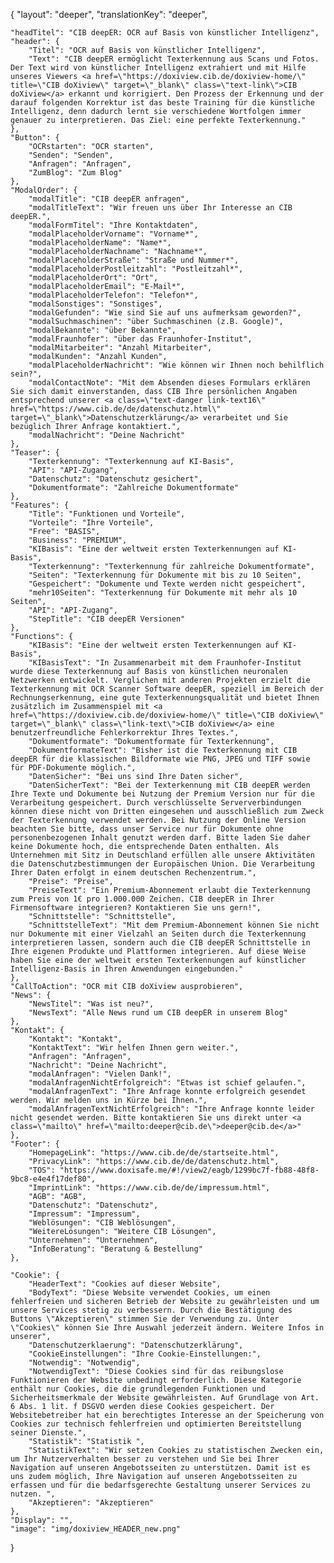 {
    "layout": "deeper",
	"translationKey": "deeper",

    "headTitel": "CIB deepER: OCR auf Basis von künstlicher Intelligenz",
    "header": {
        "Titel": "OCR auf Basis von künstlicher Intelligenz",
        "Text": "CIB deepER ermöglicht Texterkennung aus Scans und Fotos. Der Text wird von künstlicher Intelligenz extrahiert und mit Hilfe unseres Viewers <a href=\"https://doxiview.cib.de/doxiview-home/\" title=\"CIB doXiview\" target=\"_blank\" class=\"text-link\">CIB doXiview</a> erkannt und korrigiert. Den Prozess der Erkennung und der darauf folgenden Korrektur ist das beste Training für die künstliche Intelligenz, denn dadurch lernt sie verschiedene Wortfolgen immer genauer zu interpretieren. Das Ziel: eine perfekte Texterkennung."
    },
    "Button": {
        "OCRstarten": "OCR starten",
        "Senden": "Senden",
        "Anfragen": "Anfragen",
        "ZumBlog": "Zum Blog"
    },
    "ModalOrder": {
        "modalTitle": "CIB deepER anfragen",
        "modalTitleText": "Wir freuen uns über Ihr Interesse an CIB deepER.",
        "modalFormTitel": "Ihre Kontaktdaten",
        "modalPlaceholderVorname": "Vorname*",
        "modalPlaceholderName": "Name*",
        "modalPlaceholderNachname": "Nachname*",
        "modalPlaceholderStraße": "Straße und Nummer*",
        "modalPlaceholderPostleitzahl": "Postleitzahl*",
        "modalPlaceholderOrt": "Ort",
        "modalPlaceholderEmail": "E-Mail*",
        "modalPlaceholderTelefon": "Telefon*",
        "modalSonstiges": "Sonstiges",
        "modalGefunden": "Wie sind Sie auf uns aufmerksam geworden?",
        "modalSuchmaschinen": "über Suchmaschinen (z.B. Google)",
        "modalBekannte": "über Bekannte",
        "modalFraunhofer": "über das Fraunhofer-Institut",
        "modalMitarbeiter": "Anzahl Mitarbeiter",
        "modalKunden": "Anzahl Kunden",
        "modalPlaceholderNachricht": "Wie können wir Ihnen noch behilflich sein?",
        "modalContactNote": "Mit dem Absenden dieses Formulars erklären Sie sich damit einverstanden, dass CIB Ihre persönlichen Angaben entsprechend unserer <a class=\"text-danger link-text16\" href=\"https://www.cib.de/de/datenschutz.html\" target=\"_blank\">Datenschutzerklärung</a> verarbeitet und Sie bezüglich Ihrer Anfrage kontaktiert.",
        "modalNachricht": "Deine Nachricht"
    },
    "Teaser": {
        "Texterkennung": "Texterkennung auf KI-Basis",
        "API": "API-Zugang",
        "Datenschutz": "Datenschutz gesichert",
        "Dokumentformate": "Zahlreiche Dokumentformate"
    },
    "Features": {
        "Title": "Funktionen und Vorteile",
        "Vorteile": "Ihre Vorteile",
        "Free": "BASIS",
        "Business": "PREMIUM",
        "KIBasis": "Eine der weltweit ersten Texterkennungen auf KI-Basis",
        "Texterkennung": "Texterkennung für zahlreiche Dokumentformate",
        "Seiten": "Texterkennung für Dokumente mit bis zu 10 Seiten",
        "Gespeichert": "Dokumente und Texte werden nicht gespeichert",
        "mehr10Seiten": "Texterkennung für Dokumente mit mehr als 10 Seiten",
        "API": "API-Zugang",
        "StepTitle": "CIB deepER Versionen"
    },
    "Functions": {
        "KIBasis": "Eine der weltweit ersten Texterkennungen auf KI-Basis",
        "KIBasisText": "In Zusammenarbeit mit dem Fraunhofer-Institut wurde diese Texterkennung auf Basis von künstlichen neuronalen Netzwerken entwickelt. Verglichen mit anderen Projekten erzielt die Texterkennung mit OCR Scanner Software deepER, speziell im Bereich der Rechnungserkennung, eine gute Texterkennungsqualität und bietet Ihnen zusätzlich im Zusammenspiel mit <a href=\"https://doxiview.cib.de/doxiview-home/\" title=\"CIB doXiview\" target=\"_blank\" class=\"link-text\">CIB doXiview</a> eine benutzerfreundliche Fehlerkorrektur Ihres Textes.",
        "Dokumentformate": "Dokumentformate für Texterkennung",
        "DokumentformateText": "Bisher ist die Texterkennung mit CIB deepER für die klassischen Bildformate wie PNG, JPEG und TIFF sowie für PDF-Dokumente möglich.",
        "DatenSicher": "Bei uns sind Ihre Daten sicher",
        "DatenSicherText": "Bei der Texterkennung mit CIB deepER werden Ihre Texte und Dokumente bei Nutzung der Premium Version nur für die Verarbeitung gespeichert. Durch verschlüsselte Serververbindungen können diese nicht von Dritten eingesehen und ausschließlich zum Zweck der Texterkennung verwendet werden. Bei Nutzung der Online Version beachten Sie bitte, dass unser Service nur für Dokumente ohne personenbezogenen Inhalt genutzt werden darf. Bitte laden Sie daher keine Dokumente hoch, die entsprechende Daten enthalten. Als Unternehmen mit Sitz in Deutschland erfüllen alle unsere Aktivitäten die Datenschutzbestimmungen der Europäischen Union. Die Verarbeitung Ihrer Daten erfolgt in einem deutschen Rechenzentrum.",
        "Preise": "Preise",
        "PreiseText": "Ein Premium-Abonnement erlaubt die Texterkennung zum Preis von 1€ pro 1.000.000 Zeichen. CIB deepER in Ihrer Firmensoftware integrieren? Kontaktieren Sie uns gern!",
        "Schnittstelle": "Schnittstelle",
        "SchnittstelleText": "Mit dem Premium-Abonnement können Sie nicht nur Dokumente mit einer Vielzahl an Seiten durch die Texterkennung interpretieren lassen, sondern auch die CIB deepER Schnittstelle in Ihre eigenen Produkte und Plattformen integrieren. Auf diese Weise haben Sie eine der weltweit ersten Texterkennungen auf künstlicher Intelligenz-Basis in Ihren Anwendungen eingebunden."
    },
    "CallToAction": "OCR mit CIB doXiview ausprobieren",
    "News": {
        "NewsTitel": "Was ist neu?",
        "NewsText": "Alle News rund um CIB deepER in unserem Blog"
    },
    "Kontakt": {
        "Kontakt": "Kontakt",
        "KontaktText": "Wir helfen Ihnen gern weiter.",
        "Anfragen": "Anfragen",
        "Nachricht": "Deine Nachricht",
        "modalAnfragen": "Vielen Dank!",
        "modalAnfragenNichtErfolgreich": "Etwas ist schief gelaufen.",
        "modalAnfragenText": "Ihre Anfrage konnte erfolgreich gesendet werden. Wir melden uns in Kürze bei Ihnen.",
        "modalAnfragenTextNichtErfolgreich": "Ihre Anfrage konnte leider nicht gesendet werden. Bitte kontaktieren Sie uns direkt unter <a class=\"mailto\" href=\"mailto:deeper@cib.de\">deeper@cib.de</a>"
    },
    "Footer": {
        "HomepageLink": "https://www.cib.de/de/startseite.html",
        "PrivacyLink": "https://www.cib.de/de/datenschutz.html",
        "TOS": "https://www.doxisafe.me/#!/view2/eagb/1299bc7f-fb88-48f8-9bc8-e4e4f17def80",
        "ImprintLink": "https://www.cib.de/de/impressum.html",
        "AGB": "AGB",
        "Datenschutz": "Datenschutz",
        "Impressum": "Impressum",
        "Weblösungen": "CIB Weblösungen",
        "WeitereLösungen": "Weitere CIB Lösungen",
        "Unternehmen": "Unternehmen",
        "InfoBeratung": "Beratung & Bestellung"
    },

    "Cookie": {
        "HeaderText": "Cookies auf dieser Website",
        "BodyText": "Diese Website verwendet Cookies, um einen fehlerfreien und sicheren Betrieb der Website zu gewährleisten und um unsere Services stetig zu verbessern. Durch die Bestätigung des Buttons \"Akzeptieren\" stimmen Sie der Verwendung zu. Unter \"Cookies\" können Sie Ihre Auswahl jederzeit ändern. Weitere Infos in unserer",
        "Datenschutzerklaerung": "Datenschutzerklärung",
        "CookieEinstellungen": "Ihre Cookie-Einstellungen:",
        "Notwendig": "Notwendig",
        "NotwendigText": "Diese Cookies sind für das reibungslose Funktionieren der Website unbedingt erforderlich. Diese Kategorie enthält nur Cookies, die die grundlegenden Funktionen und Sicherheitsmerkmale der Website gewährleisten. Auf Grundlage von Art. 6 Abs. 1 lit. f DSGVO werden diese Cookies gespeichert. Der Websitebetreiber hat ein berechtigtes Interesse an der Speicherung von Cookies zur technisch fehlerfreien und optimierten Bereitstellung seiner Dienste.",
        "Statistik": "Statistik ",
        "StatistikText": "Wir setzen Cookies zu statistischen Zwecken ein, um Ihr Nutzerverhalten besser zu verstehen und Sie bei Ihrer Navigation auf unseren Angebotsseiten zu unterstützen. Damit ist es uns zudem möglich, Ihre Navigation auf unseren Angebotsseiten zu erfassen und für die bedarfsgerechte Gestaltung unserer Services zu nutzen. ",
        "Akzeptieren": "Akzeptieren"
    },
    "Display": "",
    "image": "img/doxiview_HEADER_new.png"
}